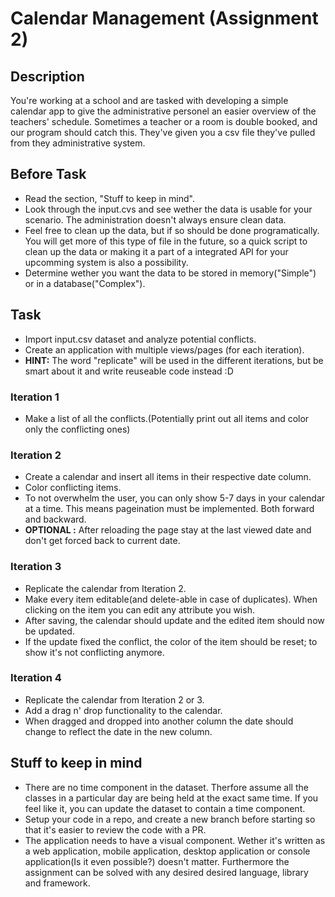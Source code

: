 # Calendar Management (Assignment 2)

## Description
You're working at a school and are tasked with developing a simple calendar app to give the administrative personel an easier overview of the teachers' schedule. Sometimes a teacher or a room is double booked, and our program should catch this. They've given you a csv file they've pulled from they administrative system.
## Before Task
- Read the section, "Stuff to keep in mind".
- Look through the input.cvs and see wether the data is usable for your scenario. The administration doesn't always ensure clean data.
- Feel free to clean up the data, but if so should be done programatically. You will get more of this type of file in the future, so a quick script to clean up the data or making it a part of a integrated API for your upcomming system is also a possibility.
- Determine wether you want the data to be stored in memory("Simple") or in a database("Complex").

## Task
- Import input.csv dataset and analyze potential conflicts.
- Create an application with multiple views/pages (for each iteration).
- __HINT:__ The word "replicate" will be used in the different iterations, but be smart about it and write reuseable code instead :D 

### Iteration 1
- Make a list of all the conflicts.(Potentially print out all items and color only the conflicting ones)

### Iteration 2

- Create a calendar and insert all items in their respective date column.
- Color conflicting items.
- To not overwhelm the user, you can only show 5-7 days in your calendar at a time. This means pageination must be implemented. Both forward and backward.
- __OPTIONAL :__ After reloading the page stay at the last viewed date and don't get forced back to current date. 

### Iteration 3
- Replicate the calendar from Iteration 2.
- Make every item editable(and delete-able in case of duplicates). When clicking on the item you can edit any attribute you wish.
- After saving, the calendar should update and the edited item should now be updated.
- If the update fixed the conflict, the color of the item should be reset; to show it's not conflicting anymore.

### Iteration 4
- Replicate the calendar from Iteration 2 or 3.
- Add a drag n' drop functionality to the calendar.
- When dragged and dropped into another column the date should change to reflect the date in the new column.


## Stuff to keep in mind
- There are no time component in the dataset. Therfore assume all the classes in a particular day are being held at the exact same time. If you feel like it, you can update the dataset to contain a time component.
- Setup your code in a repo, and create a new branch before starting so that it's easier to review the code with a PR.
- The application needs to have a visual component. Wether it's written as a web application, mobile application, desktop application or console application(Is it even possible?) doesn't matter. Furthermore the assignment can be solved with any desired desired language, library and framework.